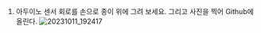 1. 아두이노 센서 회로를 손으로 종이 위에 그려 보세요. 그리고 사진을 찍어 Github에 올린다.
![20231011_192417](https://github.com/jhj1228/arduino_2/assets/43434644/dc9bedf0-5bbf-4d22-b0bc-63d20f3c4626)
